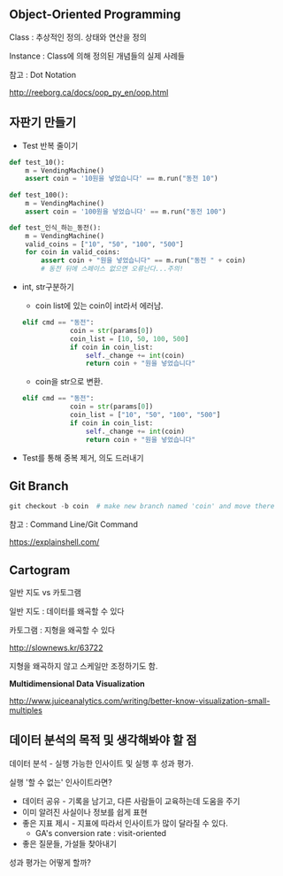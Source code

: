 ## Object-Oriented Programming

Class : 추상적인 정의. 상태와 연산을 정의

Instance : Class에 의해 정의된 개념들의 실제 사례들



참고 : Dot Notation

http://reeborg.ca/docs/oop_py_en/oop.html



## 자판기 만들기

* Test 반복 줄이기

```python
def test_10():
	m = VendingMachine()
    assert coin = '10원을 넣었습니다' == m.run("동전 10")
        
def test_100():
	m = VendingMachine()
	assert coin = '100원을 넣었습니다' == m.run("동전 100")
```

```python
def test_인식_하는_동전():
    m = VendingMachine()
    valid_coins = ["10", "50", "100", "500"]
    for coin in valid_coins:
        assert coin + "원을 넣었습니다" == m.run("동전 " + coin)
        # 동전 뒤에 스페이스 없으면 오류난다...주의!
```



* int, str구분하기

  * coin list에 있는 coin이 int라서 에러남. 

  ```python
  elif cmd == "동전":
              coin = str(params[0])
              coin_list = [10, 50, 100, 500]
              if coin in coin_list:
                  self._change += int(coin)
                  return coin + "원을 넣었습니다"
  ```

  * coin을 str으로 변환. 

  ```python
  elif cmd == "동전":
              coin = str(params[0])
              coin_list = ["10", "50", "100", "500"]
              if coin in coin_list:
                  self._change += int(coin)
                  return coin + "원을 넣었습니다"
  ```

  

* Test를 통해 중복 제거, 의도 드러내기



## Git Branch

```python
git checkout -b coin  # make new branch named 'coin' and move there
```



참고 : Command Line/Git Command

https://explainshell.com/



## Cartogram

일반 지도 vs 카토그램

일반 지도 : 데이터를 왜곡할 수 있다

카토그램 : 지형을 왜곡할 수 있다

http://slownews.kr/63722



지형을 왜곡하지 않고 스케일만 조정하기도 함.



**Multidimensional Data Visualization**

http://www.juiceanalytics.com/writing/better-know-visualization-small-multiples





## 데이터 분석의 목적 및 생각해봐야 할 점

데이터 분석 - 실행 가능한 인사이트 및 실행 후 성과 평가.

실행 '할 수 없는' 인사이트라면?

- 데이터 공유 - 기록을 남기고, 다른 사람들이 교육하는데 도움을 주기
- 이미 알려진 사실이나 정보를 쉽게 표현
- 좋은 지표 제시 - 지표에 따라서 인사이트가 많이 달라질 수 있다.
  - GA's conversion rate : visit-oriented
- 좋은 질문들, 가설들 찾아내기



성과 평가는 어떻게 할까?